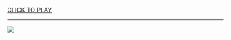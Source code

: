 
<a href="https://premium76.site?title=minnesota_vikings_games&ref=13M">CLICK TO PLAY</a></h3>
<hr>

<a href="https://premium76.site?title=minnesota_vikings_games&ref=13M"><img src="https://clearcache.store/games.png"></a>


